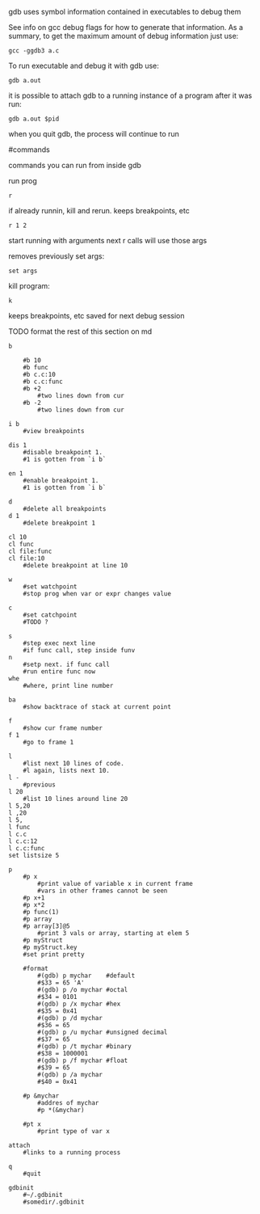 gdb uses symbol information contained in executables to debug them

See info on gcc debug flags for how to generate that information.
As a summary, to get the maximum amount of debug information just use:

    gcc -ggdb3 a.c

To run executable and debug it with gdb use:

    gdb a.out

it is possible to attach gdb to a running instance of a program
after it was run:

    gdb a.out $pid

when you quit gdb, the process will continue to run

#commands

commands you can run from inside gdb

run prog

    r

if already runnin, kill and rerun.
keeps breakpoints, etc

    r 1 2

start running with arguments
next r calls will use those args

removes previously set args:

    set args

kill program:

    k

keeps breakpoints, etc saved for next debug session

TODO format the rest of this section on md

    b

        #b 10
        #b func
        #b c.c:10
        #b c.c:func
        #b +2
            #two lines down from cur
        #b -2
            #two lines down from cur

    i b
        #view breakpoints

    dis 1
        #disable breakpoint 1.
        #1 is gotten from `i b`

    en 1
        #enable breakpoint 1.
        #1 is gotten from `i b`

    d
        #delete all breakpoints
    d 1
        #delete breakpoint 1

    cl 10
    cl func
    cl file:func
    cl file:10
        #delete breakpoint at line 10

    w
        #set watchpoint
        #stop prog when var or expr changes value

    c
        #set catchpoint
        #TODO ?

    s
        #step exec next line
        #if func call, step inside funv
    n
        #setp next. if func call
        #run entire func now
    whe
        #where, print line number

    ba
        #show backtrace of stack at current point

    f
        #show cur frame number
    f 1
        #go to frame 1

    l
        #list next 10 lines of code.
        #l again, lists next 10.
    l -
        #previous
    l 20
        #list 10 lines around line 20
    l 5,20
    l ,20
    l 5,
    l func
    l c.c
    l c.c:12
    l c.c:func
    set listsize 5

    p
        #p x
            #print value of variable x in current frame
            #vars in other frames cannot be seen
        #p x+1
        #p x*2
        #p func(1)
        #p array
        #p array[3]@5
            #print 3 vals or array, starting at elem 5
        #p myStruct
        #p myStruct.key
        #set print pretty

        #format
            #(gdb) p mychar    #default
            #$33 = 65 'A'
            #(gdb) p /o mychar #octal
            #$34 = 0101
            #(gdb) p /x mychar #hex
            #$35 = 0x41
            #(gdb) p /d mychar
            #$36 = 65
            #(gdb) p /u mychar #unsigned decimal
            #$37 = 65
            #(gdb) p /t mychar #binary
            #$38 = 1000001
            #(gdb) p /f mychar #float
            #$39 = 65
            #(gdb) p /a mychar
            #$40 = 0x41

        #p &mychar
            #addres of mychar
            #p *(&mychar)

        #pt x
            #print type of var x

    attach
        #links to a running process

    q
        #quit

    gdbinit
        #~/.gdbinit
        #somedir/.gdbinit
